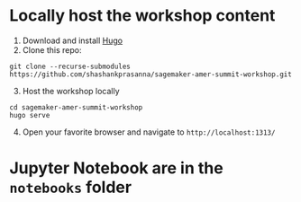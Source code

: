 # Locally host the workshop content

1. Download and install [Hugo](https://gohugo.io/getting-started/installing/)
2. Clone this repo:
```
git clone --recurse-submodules https://github.com/shashankprasanna/sagemaker-amer-summit-workshop.git
```
3. Host the workshop locally
```
cd sagemaker-amer-summit-workshop
hugo serve
```
4. Open your favorite browser and navigate to `http://localhost:1313/`

# Jupyter Notebook are in the `notebooks` folder
